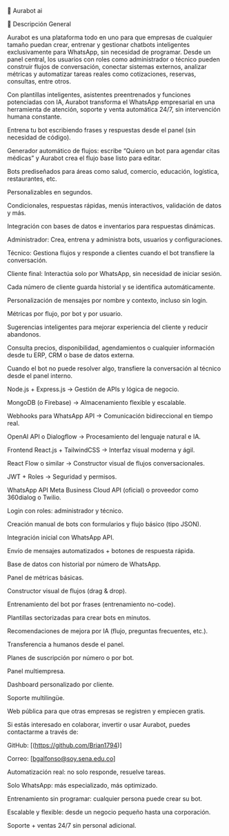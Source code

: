 🤖 Aurabot ai 


<!-- Plataforma Inteligente de Chatbots para WhatsApp -->
📝 Descripción General

Aurabot es una plataforma todo en uno para que empresas de cualquier tamaño puedan crear, entrenar y gestionar chatbots inteligentes exclusivamente para WhatsApp, sin necesidad de programar. Desde un panel central, los usuarios con roles como administrador o técnico pueden construir flujos de conversación, conectar sistemas externos, analizar métricas y automatizar tareas reales como cotizaciones, reservas, consultas, entre otros.

Con plantillas inteligentes, asistentes preentrenados y funciones potenciadas con IA, Aurabot transforma el WhatsApp empresarial en una herramienta de atención, soporte y venta automática 24/7, sin intervención humana constante.

<!-- 🚀 Características Principales -->

<!-- 🧠 Construcción de bots con IA y sin código -->

Entrena tu bot escribiendo frases y respuestas desde el panel (sin necesidad de código).

Generador automático de flujos: escribe “Quiero un bot para agendar citas médicas” y Aurabot crea el flujo base listo para editar.

<!-- 📂 Plantillas por sectores -->

Bots prediseñados para áreas como salud, comercio, educación, logística, restaurantes, etc.

Personalizables en segundos.

<!-- 🔁 Flujos conversacionales avanzados -->

Condicionales, respuestas rápidas, menús interactivos, validación de datos y más.

Integración con bases de datos e inventarios para respuestas dinámicas.

<!-- 👤 Gestión por roles -->

Administrador: Crea, entrena y administra bots, usuarios y configuraciones.

Técnico: Gestiona flujos y responde a clientes cuando el bot transfiere la conversación.

Cliente final: Interactúa solo por WhatsApp, sin necesidad de iniciar sesión.

<!-- 🔒 Seguridad y personalización por número -->

Cada número de cliente guarda historial y se identifica automáticamente.

Personalización de mensajes por nombre y contexto, incluso sin login.

<!-- 📊 Análisis y recomendaciones con IA -->

Métricas por flujo, por bot y por usuario.

Sugerencias inteligentes para mejorar experiencia del cliente y reducir abandonos.

<!-- 🧩 Integración con APIs externas -->

Consulta precios, disponibilidad, agendamientos o cualquier información desde tu ERP, CRM o base de datos externa.

<!-- 🔄 Escalamiento a humano (si es necesario) -->

Cuando el bot no puede resolver algo, transfiere la conversación al técnico desde el panel interno.

<!-- ⚙️ Tecnologías Sugeridas para el Desarrollo Backend -->

Node.js + Express.js → Gestión de APIs y lógica de negocio.

MongoDB (o Firebase) → Almacenamiento flexible y escalable.

Webhooks para WhatsApp API → Comunicación bidireccional en tiempo real.

OpenAI API o Dialogflow → Procesamiento del lenguaje natural e IA.

Frontend
React.js + TailwindCSS → Interfaz visual moderna y ágil.

React Flow o similar → Constructor visual de flujos conversacionales.

JWT + Roles → Seguridad y permisos.

WhatsApp API
Meta Business Cloud API (oficial) o proveedor como 360dialog o Twilio.

<!-- 📅 Roadmap por Fases
✅ Fase 1 MVP (Producto Viable Mínimo) -->

Login con roles: administrador y técnico.

Creación manual de bots con formularios y flujo básico (tipo JSON).

Integración inicial con WhatsApp API.

Envío de mensajes automatizados + botones de respuesta rápida.

Base de datos con historial por número de WhatsApp.

Panel de métricas básicas.

<!-- 🔁 Fase 2  Avanzado -->

Constructor visual de flujos (drag & drop).

Entrenamiento del bot por frases (entrenamiento no-code).

Plantillas sectorizadas para crear bots en minutos.

Recomendaciones de mejora por IA (flujo, preguntas frecuentes, etc.).

Transferencia a humanos desde el panel.

<!-- 🚀 Fase 3  Comercialización -->

Planes de suscripción por número o por bot.

Panel multiempresa.

Dashboard personalizado por cliente.

Soporte multilingüe.

Web pública para que otras empresas se registren y empiecen gratis.

<!-- 📞 Contacto -->

Si estás interesado en colaborar, invertir o usar Aurabot, puedes contactarme a través de:

GitHub: [(https://github.com/Brian1794)]

Correo: [bgalfonso@soy.sena.edu.co]

<!-- 🧠 ¿Por qué cualquier empresa querría usar Aurabot? -->

Automatización real: no solo responde, resuelve tareas.

Solo WhatsApp: más especializado, más optimizado.

Entrenamiento sin programar: cualquier persona puede crear su bot.

Escalable y flexible: desde un negocio pequeño hasta una corporación.

Soporte + ventas 24/7 sin personal adicional.